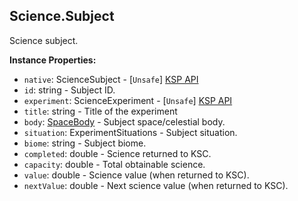 ## Science.Subject

Science subject.


**Instance Properties:**
- `native`: ScienceSubject - \[`Unsafe`\] [KSP API](https://kerbalspaceprogram.com/api/class_science_subject.html)
- `id`: string - Subject ID.
- `experiment`: ScienceExperiment - \[`Unsafe`\] [KSP API](https://kerbalspaceprogram.com/api/class_science_experiment.html)
- `title`: string - Title of the experiment
- `body`: [SpaceBody](SpaceBody.md) - Subject space/celestial body.
- `situation`: ExperimentSituations - Subject situation.
- `biome`: string - Subject biome.
- `completed`: double - Science returned to KSC.
- `capacity`: double - Total obtainable science.
- `value`: double - Science value (when returned to KSC).
- `nextValue`: double - Next science value (when returned to KSC).
